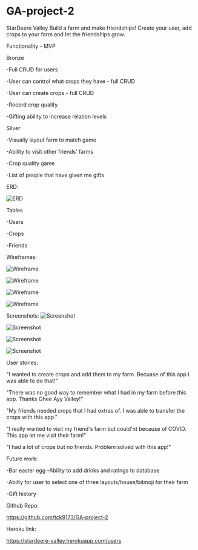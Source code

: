 # GA-project-2
StarDeere Valley
Build a farm and make friendships! Create your user, add crops to your farm and let the friendships grow.
	
Functionality - MVP

Bronze

-Full CRUD for users
	
-User can control what crops they have - full CRUD 

-User can create crops - full CRUD

-Record crop quality

-Gifting ability to increase relation levels

Silver

-Visually layout farm to match game 

-Ability to visit other friends' farms

-Crop quality game

-List of people that have given me gifts


ERD:

![ERD](https://i.imgur.com/c6XJYow.png)

Tables 
	
-Users
	
-Crops

-Friends

Wireframes:

![Wireframe](https://i.imgur.com/FbicITX.png)

![Wireframe](https://i.imgur.com/vqVywki.png)

![Wireframe](https://i.imgur.com/a9C4VIw.png)

![Wireframe](https://i.imgur.com/5UuMnL4.png)

Screenshots:
![Screenshot](https://i.imgur.com/DPnDL9l.png)

![Screenshot](https://i.imgur.com/eq75fMx.png)

![Screenshot](https://i.imgur.com/s9xW4Uz.png)

![Screenshot](https://i.imgur.com/B9pjQbu.png)

User stories:

"I wanted to create crops and add them to my farm. Becuase of this app I was able to do that!"

"There was no good way to remember what I had in my farm before this app. Thanks Ghee Ayy Valley!"

"My friends needed crops that I had extras of. I was able to transfer the crops with this app."

"I really wanted to visit my friend's farm but could'nt because of COVID. This app let me visit their farm!"

"I had a lot of crops but no friends. Problem solved with this app!"


Future work:

-Bar easter egg  -Ability to add drinks and ratings to database

-Abilty for user to select one of three layouts/house/bitmoji for their farm

-Gift history

Github Repo: 

https://github.com/tck9173/GA-project-2

Heroku link:

https://stardeere-valley.herokuapp.com/users
